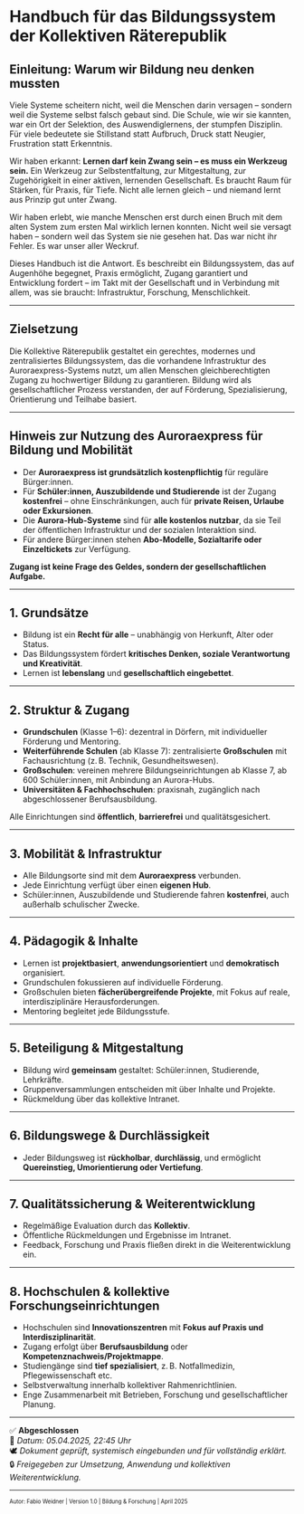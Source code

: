 # Handbuch für das Bildungssystem der Kollektiven Räterepublik
<!--
Autor: Fabio Weidner
Version: 1.0
Sektion: Bildung & Forschung
Veröffentlichung: April 2025
-->

## Einleitung: Warum wir Bildung neu denken mussten

Viele Systeme scheitern nicht, weil die Menschen darin versagen – sondern weil die Systeme selbst falsch gebaut sind. Die Schule, wie wir sie kannten, war ein Ort der Selektion, des Auswendiglernens, der stumpfen Disziplin. Für viele bedeutete sie Stillstand statt Aufbruch, Druck statt Neugier, Frustration statt Erkenntnis.

Wir haben erkannt: **Lernen darf kein Zwang sein – es muss ein Werkzeug sein.** Ein Werkzeug zur Selbstentfaltung, zur Mitgestaltung, zur Zugehörigkeit in einer aktiven, lernenden Gesellschaft. Es braucht Raum für Stärken, für Praxis, für Tiefe. Nicht alle lernen gleich – und niemand lernt aus Prinzip gut unter Zwang.

Wir haben erlebt, wie manche Menschen erst durch einen Bruch mit dem alten System zum ersten Mal wirklich lernen konnten. Nicht weil sie versagt haben – sondern weil das System sie nie gesehen hat. Das war nicht ihr Fehler. Es war unser aller Weckruf.

Dieses Handbuch ist die Antwort. Es beschreibt ein Bildungssystem, das auf Augenhöhe begegnet, Praxis ermöglicht, Zugang garantiert und Entwicklung fordert – im Takt mit der Gesellschaft und in Verbindung mit allem, was sie braucht: Infrastruktur, Forschung, Menschlichkeit.

---

## Zielsetzung

Die Kollektive Räterepublik gestaltet ein gerechtes, modernes und zentralisiertes Bildungssystem, das die vorhandene Infrastruktur des Auroraexpress-Systems nutzt, um allen Menschen gleichberechtigten Zugang zu hochwertiger Bildung zu garantieren. Bildung wird als gesellschaftlicher Prozess verstanden, der auf Förderung, Spezialisierung, Orientierung und Teilhabe basiert.

---

## Hinweis zur Nutzung des Auroraexpress für Bildung und Mobilität

- Der **Auroraexpress ist grundsätzlich kostenpflichtig** für reguläre Bürger:innen.
- Für **Schüler:innen, Auszubildende und Studierende** ist der Zugang **kostenfrei** – ohne Einschränkungen, auch für **private Reisen, Urlaube oder Exkursionen**.
- Die **Aurora-Hub-Systeme** sind für **alle kostenlos nutzbar**, da sie Teil der öffentlichen Infrastruktur und der sozialen Interaktion sind.
- Für andere Bürger:innen stehen **Abo-Modelle, Sozialtarife oder Einzeltickets** zur Verfügung.

**Zugang ist keine Frage des Geldes, sondern der gesellschaftlichen Aufgabe.**

---

## 1. Grundsätze

- Bildung ist ein **Recht für alle** – unabhängig von Herkunft, Alter oder Status.
- Das Bildungssystem fördert **kritisches Denken, soziale Verantwortung und Kreativität**.
- Lernen ist **lebenslang** und **gesellschaftlich eingebettet**.

---

## 2. Struktur & Zugang

- **Grundschulen** (Klasse 1–6): dezentral in Dörfern, mit individueller Förderung und Mentoring.
- **Weiterführende Schulen** (ab Klasse 7): zentralisierte **Großschulen** mit Fachausrichtung (z. B. Technik, Gesundheitswesen).
- **Großschulen**: vereinen mehrere Bildungseinrichtungen ab Klasse 7, ab 600 Schüler:innen, mit Anbindung an Aurora-Hubs.
- **Universitäten & Fachhochschulen**: praxisnah, zugänglich nach abgeschlossener Berufsausbildung.

Alle Einrichtungen sind **öffentlich**, **barrierefrei** und qualitätsgesichert.

---

## 3. Mobilität & Infrastruktur

- Alle Bildungsorte sind mit dem **Auroraexpress** verbunden.
- Jede Einrichtung verfügt über einen **eigenen Hub**.
- Schüler:innen, Auszubildende und Studierende fahren **kostenfrei**, auch außerhalb schulischer Zwecke.

---

## 4. Pädagogik & Inhalte

- Lernen ist **projektbasiert**, **anwendungsorientiert** und **demokratisch** organisiert.
- Grundschulen fokussieren auf individuelle Förderung.
- Großschulen bieten **fächerübergreifende Projekte**, mit Fokus auf reale, interdisziplinäre Herausforderungen.
- Mentoring begleitet jede Bildungsstufe.

---

## 5. Beteiligung & Mitgestaltung

- Bildung wird **gemeinsam** gestaltet: Schüler:innen, Studierende, Lehrkräfte.
- Gruppenversammlungen entscheiden mit über Inhalte und Projekte.
- Rückmeldung über das kollektive Intranet.

---

## 6. Bildungswege & Durchlässigkeit

- Jeder Bildungsweg ist **rückholbar**, **durchlässig**, und ermöglicht **Quereinstieg, Umorientierung oder Vertiefung**.

---

## 7. Qualitätssicherung & Weiterentwicklung

- Regelmäßige Evaluation durch das **Kollektiv**.
- Öffentliche Rückmeldungen und Ergebnisse im Intranet.
- Feedback, Forschung und Praxis fließen direkt in die Weiterentwicklung ein.

---

## 8. Hochschulen & kollektive Forschungseinrichtungen

- Hochschulen sind **Innovationszentren** mit **Fokus auf Praxis und Interdisziplinarität**.
- Zugang erfolgt über **Berufsausbildung** oder **Kompetenznachweis/Projektmappe**.
- Studiengänge sind **tief spezialisiert**, z. B. Notfallmedizin, Pflegewissenschaft etc.
- Selbstverwaltung innerhalb kollektiver Rahmenrichtlinien.
- Enge Zusammenarbeit mit Betrieben, Forschung und gesellschaftlicher Planung.

---

✅ **Abgeschlossen**  
📅 *Datum: 05.04.2025, 22:45 Uhr*  
🕊️ *Dokument geprüft, systemisch eingebunden und für vollständig erklärt.*  
🔒 *Freigegeben zur Umsetzung, Anwendung und kollektiven Weiterentwicklung.*

---

<sub><sup>Autor: Fabio Weidner | Version 1.0 | Bildung & Forschung | April 2025</sup></sub>
